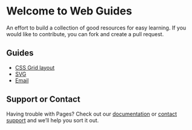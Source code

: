 # Welcome to Web Guides

An effort to build a collection of good resources for easy learning. If you would like to contribute, you can fork and create a pull request.


## Guides

- [CSS Grid layout](/grid-layout.md)
- [SVG](/svg.md)
- [Email](/email.md)


## Support or Contact

Having trouble with Pages? Check out our [documentation](https://help.github.com/categories/github-pages-basics/) or [contact support](https://github.com/contact) and we’ll help you sort it out.
